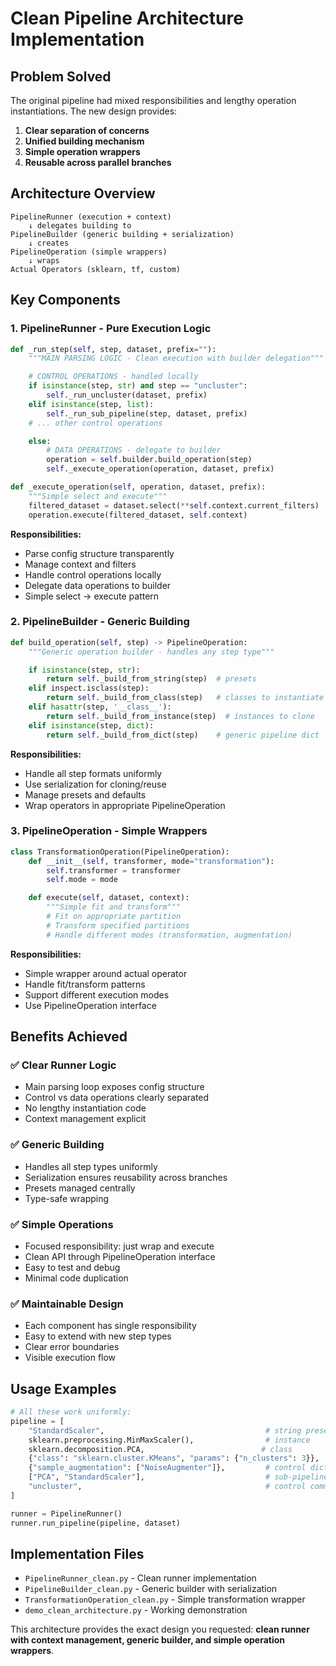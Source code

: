 # Clean Pipeline Architecture Implementation

## Problem Solved

The original pipeline had mixed responsibilities and lengthy operation instantiations. The new design provides:

1. **Clear separation of concerns**
2. **Unified building mechanism**
3. **Simple operation wrappers**
4. **Reusable across parallel branches**

## Architecture Overview

```
PipelineRunner (execution + context)
    ↓ delegates building to
PipelineBuilder (generic building + serialization)
    ↓ creates
PipelineOperation (simple wrappers)
    ↓ wraps
Actual Operators (sklearn, tf, custom)
```

## Key Components

### 1. PipelineRunner - Pure Execution Logic

```python
def _run_step(self, step, dataset, prefix=""):
    """MAIN PARSING LOGIC - Clean execution with builder delegation"""

    # CONTROL OPERATIONS - handled locally
    if isinstance(step, str) and step == "uncluster":
        self._run_uncluster(dataset, prefix)
    elif isinstance(step, list):
        self._run_sub_pipeline(step, dataset, prefix)
    # ... other control operations

    else:
        # DATA OPERATIONS - delegate to builder
        operation = self.builder.build_operation(step)
        self._execute_operation(operation, dataset, prefix)

def _execute_operation(self, operation, dataset, prefix):
    """Simple select and execute"""
    filtered_dataset = dataset.select(**self.context.current_filters)
    operation.execute(filtered_dataset, self.context)
```

**Responsibilities:**
- Parse config structure transparently
- Manage context and filters
- Handle control operations locally
- Delegate data operations to builder
- Simple select → execute pattern

### 2. PipelineBuilder - Generic Building

```python
def build_operation(self, step) -> PipelineOperation:
    """Generic operation builder - handles any step type"""

    if isinstance(step, str):
        return self._build_from_string(step)  # presets
    elif inspect.isclass(step):
        return self._build_from_class(step)   # classes to instantiate
    elif hasattr(step, '__class__'):
        return self._build_from_instance(step)  # instances to clone
    elif isinstance(step, dict):
        return self._build_from_dict(step)    # generic pipeline dict
```

**Responsibilities:**
- Handle all step formats uniformly
- Use serialization for cloning/reuse
- Manage presets and defaults
- Wrap operators in appropriate PipelineOperation

### 3. PipelineOperation - Simple Wrappers

```python
class TransformationOperation(PipelineOperation):
    def __init__(self, transformer, mode="transformation"):
        self.transformer = transformer
        self.mode = mode

    def execute(self, dataset, context):
        """Simple fit and transform"""
        # Fit on appropriate partition
        # Transform specified partitions
        # Handle different modes (transformation, augmentation)
```

**Responsibilities:**
- Simple wrapper around actual operator
- Handle fit/transform patterns
- Support different execution modes
- Use PipelineOperation interface

## Benefits Achieved

### ✅ **Clear Runner Logic**
- Main parsing loop exposes config structure
- Control vs data operations clearly separated
- No lengthy instantiation code
- Context management explicit

### ✅ **Generic Building**
- Handles all step types uniformly
- Serialization ensures reusability across branches
- Presets managed centrally
- Type-safe wrapping

### ✅ **Simple Operations**
- Focused responsibility: just wrap and execute
- Clean API through PipelineOperation interface
- Easy to test and debug
- Minimal code duplication

### ✅ **Maintainable Design**
- Each component has single responsibility
- Easy to extend with new step types
- Clear error boundaries
- Visible execution flow

## Usage Examples

```python
# All these work uniformly:
pipeline = [
    "StandardScaler",                                    # string preset
    sklearn.preprocessing.MinMaxScaler(),                # instance
    sklearn.decomposition.PCA,                          # class
    {"class": "sklearn.cluster.KMeans", "params": {"n_clusters": 3}},  # generic dict
    {"sample_augmentation": ["NoiseAugmenter"]},         # control dict
    ["PCA", "StandardScaler"],                           # sub-pipeline
    "uncluster",                                         # control command
]

runner = PipelineRunner()
runner.run_pipeline(pipeline, dataset)
```

## Implementation Files

- `PipelineRunner_clean.py` - Clean runner implementation
- `PipelineBuilder_clean.py` - Generic builder with serialization
- `TransformationOperation_clean.py` - Simple transformation wrapper
- `demo_clean_architecture.py` - Working demonstration

This architecture provides the exact design you requested: **clean runner with context management, generic builder, and simple operation wrappers**.
